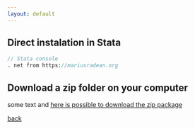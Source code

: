 ```yaml
---
layout: default
---
```


## Direct instalation in Stata

```stata
// Stata console
. net from https://mariusradean.org
```

## Download a zip folder on your computer

some text and [here is possible to download the zip package][1]

[1]:https://mradean.github.io/minimal//ginteff_program.zip

[back](./)

